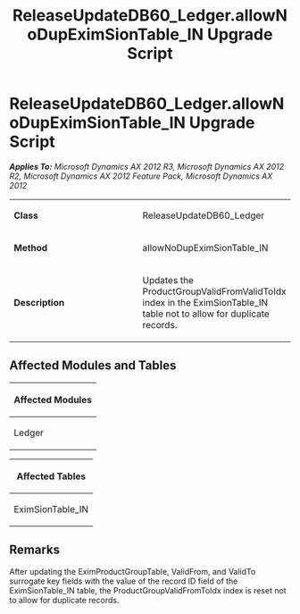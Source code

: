 ﻿---
title: ReleaseUpdateDB60_Ledger.allowNoDupEximSionTable_IN Upgrade Script
TOCTitle: ReleaseUpdateDB60_Ledger.allowNoDupEximSionTable_IN Upgrade Script
ms:assetid: 19a4e89c-8c87-8837-399d-3d72fc04bc32
ms:mtpsurl: https://msdn.microsoft.com/en-us/library/JJ718635(v=AX.60)
ms:contentKeyID: 49706936
ms.date: 05/18/2015
mtps_version: v=AX.60
---

# ReleaseUpdateDB60\_Ledger.allowNoDupEximSionTable\_IN Upgrade Script 


_**Applies To:** Microsoft Dynamics AX 2012 R3, Microsoft Dynamics AX 2012 R2, Microsoft Dynamics AX 2012 Feature Pack, Microsoft Dynamics AX 2012_

<table>
<colgroup>
<col style="width: 50%" />
<col style="width: 50%" />
</colgroup>
<tbody>
<tr class="odd">
<td><p><strong>Class</strong></p></td>
<td><p>ReleaseUpdateDB60_Ledger</p></td>
</tr>
<tr class="even">
<td><p><strong>Method</strong></p></td>
<td><p>allowNoDupEximSionTable_IN</p></td>
</tr>
<tr class="odd">
<td><p><strong>Description</strong></p></td>
<td><p>Updates the ProductGroupValidFromValidToIdx index in the EximSionTable_IN table not to allow for duplicate records.</p></td>
</tr>
</tbody>
</table>


## Affected Modules and Tables

<table>
<colgroup>
<col style="width: 100%" />
</colgroup>
<thead>
<tr class="header">
<th><p>Affected Modules</p></th>
</tr>
</thead>
<tbody>
<tr class="odd">
<td><p>Ledger</p></td>
</tr>
</tbody>
</table>


<table>
<colgroup>
<col style="width: 100%" />
</colgroup>
<thead>
<tr class="header">
<th><p>Affected Tables</p></th>
</tr>
</thead>
<tbody>
<tr class="odd">
<td><p>EximSionTable_IN</p></td>
</tr>
</tbody>
</table>


## Remarks

After updating the EximProductGroupTable, ValidFrom, and ValidTo surrogate key fields with the value of the record ID field of the EximSionTable\_IN table, the ProductGroupValidFromToIdx index is reset not to allow for duplicate records.

  


